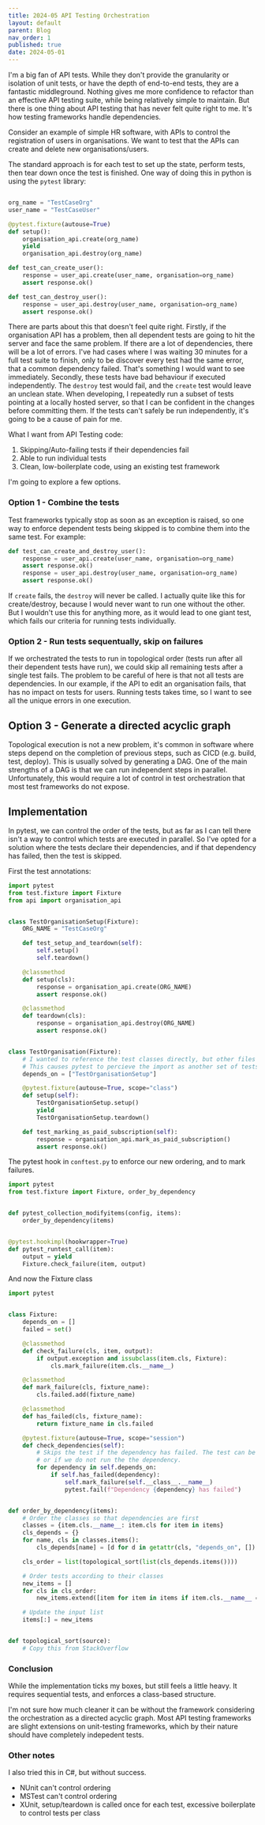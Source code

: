 ```yaml
---
title: 2024-05 API Testing Orchestration
layout: default
parent: Blog
nav_order: 1
published: true
date: 2024-05-01
---
```


I'm a big fan of API tests. While they don't provide the granularity or isolation of unit tests, or have the depth of end-to-end tests, they are a fantastic middleground. Nothing gives me more confidence to refactor than an effective API testing suite, while being relatively simple to maintain.
But there is one thing about API testing that has never felt quite right to me. It's how testing frameworks handle dependencies.

Consider an example of simple HR software, with APIs to control the registration of users in organisations.
We want to test that the APIs can create and delete new organisations/users.

The standard approach is for each test to set up the state, perform tests, then tear down once the test is finished. One way of doing this in python is using the `pytest` library:

```python

org_name = "TestCaseOrg"
user_name = "TestCaseUser"

@pytest.fixture(autouse=True)
def setup():
    organisation_api.create(org_name)
    yield
    organisation_api.destroy(org_name)

def test_can_create_user():
    response = user_api.create(user_name, organisation=org_name)
    assert response.ok()

def test_can_destroy_user():
    response = user_api.destroy(user_name, organisation=org_name)
    assert response.ok()
```

There are parts about this that doesn't feel quite right. Firstly, if the organisation API has a problem, then all dependent tests are going to hit the server and face the same problem. If there are a lot of dependencies, there will be a lot of errors. I've had cases where I was waiting 30 minutes for a full test suite to finish, only to be discover every test had the same error, that a common dependency failed. That's something I would want to see immediately.
Secondly, these tests have bad behaviour if executed independently. The `destroy` test would fail, and the `create` test would leave an unclean state. When developing, I repeatedly run a subset of tests pointing at a locally hosted server, so that I can be confident in the changes before committing them. If the tests can't safely be run independently, it's going to be a cause of pain for me.

What I want from API Testing code:

1.  Skipping/Auto-failing tests if their dependencies fail
2.  Able to run individual tests
3.  Clean, low-boilerplate code, using an existing test framework

I'm going to explore a few options.

### Option 1 - Combine the tests

Test frameworks typically stop as soon as an exception is raised, so one way to enforce dependent tests being skipped is to combine them into the same test. For example:

```python
def test_can_create_and_destroy_user():
    response = user_api.create(user_name, organisation=org_name)
    assert response.ok()
    response = user_api.destroy(user_name, organisation=org_name)
    assert response.ok()
```

If `create` fails, the `destroy` will never be called. I actually quite like this for create/destroy, because I would never want to run one without the other. But I wouldn't use this for anything more, as it would lead to one giant test, which fails our criteria for running tests individually.

### Option 2 - Run tests sequentually, skip on failures

If we orchestrated the tests to run in topological order (tests run after all their dependent tests have run), we could skip all remaining tests after a single test fails.
The problem to be careful of here is that not all tests are dependencies. In our example, if the API to edit an organisation fails, that has no impact on tests for users. Running tests takes time, so I want to see all the unique errors in one execution.

## Option 3 - Generate a directed acyclic graph

Topological execution is not a new problem, it's common in software where steps depend on the completion of previous steps, such as CICD (e.g. build, test, deploy). This is usually solved by generating a DAG. One of the main strengths of a DAG is that we can run independent steps in parallel. Unfortunately, this would require a lot of control in test orchestration that most test frameworks do not expose.

## Implementation

In pytest, we can control the order of the tests, but as far as I can tell there isn't a way to control which tests are executed in parallel. So I've opted for a solution where the tests declare their dependencies, and if that dependency has failed, then the test is skipped.

First the test annotations:

```python
import pytest
from test.fixture import Fixture
from api import organisation_api


class TestOrganisationSetup(Fixture):
    ORG_NAME = "TestCaseOrg"

    def test_setup_and_teardown(self):
        self.setup()
        self.teardown()

    @classmethod
    def setup(cls):
        response = organisation_api.create(ORG_NAME)
        assert response.ok()

    @classmethod
    def teardown(cls):
        response = organisation_api.destroy(ORG_NAME)
        assert response.ok()


class TestOrganisation(Fixture):
    # I wanted to reference the test classes directly, but other files would require an import statement.
    # This causes pytest to percieve the import as another set of tests, leading to duplicate execution.
    depends_on = ["TestOrganisationSetup"]

    @pytest.fixture(autouse=True, scope="class")
    def setup(self):
        TestOrganisationSetup.setup()
        yield
        TestOrganisationSetup.teardown()

    def test_marking_as_paid_subscription(self):
        response = organisation_api.mark_as_paid_subscription()
        assert response.ok()
```

The pytest hook in `conftest.py` to enforce our new ordering, and to mark failures.

```python
import pytest
from test.fixture import Fixture, order_by_dependency


def pytest_collection_modifyitems(config, items):
    order_by_dependency(items)


@pytest.hookimpl(hookwrapper=True)
def pytest_runtest_call(item):
    output = yield
    Fixture.check_failure(item, output)
```

And now the Fixture class

```python
import pytest


class Fixture:
    depends_on = []
    failed = set()

    @classmethod
    def check_failure(cls, item, output):
        if output.exception and issubclass(item.cls, Fixture):
            cls.mark_failure(item.cls.__name__)

    @classmethod
    def mark_failure(cls, fixture_name):
        cls.failed.add(fixture_name)

    @classmethod
    def has_failed(cls, fixture_name):
        return fixture_name in cls.failed

    @pytest.fixture(autouse=True, scope="session")
    def check_dependencies(self):
        # Skips the test if the dependency has failed. The test can be run if the dependency passes,
        # or if we do not run the the dependency.
        for dependency in self.depends_on:
            if self.has_failed(dependency):
                self.mark_failure(self.__class__.__name__)
                pytest.fail(f"Dependency {dependency} has failed")


def order_by_dependency(items):
    # Order the classes so that dependencies are first
    classes = {item.cls.__name__: item.cls for item in items}
    cls_depends = {}
    for name, cls in classes.items():
        cls_depends[name] = [d for d in getattr(cls, "depends_on", []) if d in classes]

    cls_order = list(topological_sort(list(cls_depends.items())))

    # Order tests according to their classes
    new_items = []
    for cls in cls_order:
        new_items.extend([item for item in items if item.cls.__name__ == cls])

    # Update the input list
    items[:] = new_items


def topological_sort(source):
    # Copy this from StackOverflow

```

### Conclusion

While the implementation ticks my boxes, but still feels a little heavy. It requires sequential tests, and enforces a class-based structure.

I'm not sure how much cleaner it can be without the framework considering the orchestration as a directed acyclic graph. Most API testing frameworks are slight extensions on unit-testing frameworks, which by their nature should have completely indepedent tests.

### Other notes

I also tried this in C#, but without success.

- NUnit can't control ordering
- MSTest can't control ordering
- XUnit, setup/teardown is called once for each test, excessive boilerplate to control tests per class
